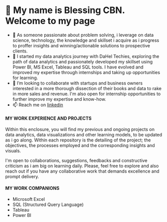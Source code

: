 # 👋 My name is Blessing CBN. Welcome to my page
- 👀 As someone passionate about problem solving, i leverage on data science, technology, the knowledge and skillset i acquire as i progress to proffer insights and winning/actionable solutions to prospective clients.
- 🌱 I started my data analytics journey with DaHel Techies, exploring the path of data analytics and passionately developed my skillset using Power BI, MS Excel, Tableau and SQL tools. I have evolved and improved my expertise through internships and taking up opportunities for learning.
- 💞️ I’m looking to collaborate with startups and business owners interested in a more thorough dissection of their books and data to rake in more sales and revenue. I'm also open for internship opportunities to further improve my expertise and know-how.
- 📫 Reach me on [linkedin](https://www.linkedin.com/in/cbn123)

#### MY WORK EXPERIENCE AND PROJECTS
Within this enclosure, you will find my previous and ongoing projects on data analytics, data visualizations and other learning models, to be updated as i go along. Within each repository is the detailing of the project; the objectives, the processes employed and the corresponding insights and visuals. 

I'm open to collaborations, suggestions, feedbacks and constructive criticism as i am big on learning daily. Please, feel free to explore and also reach out if you have any collaborative work that demands excellence and prompt delivery.


#### MY WORK COMPANIONS
- Microsoft Excel
- SQL (Structured Query Language)
- Tableau
- Power BI


<!---
BlessingCBN/BlessingCBN is a ✨ special ✨ repository because its `README.md` (this file) appears on your GitHub profile.
You can click the Preview link to take a look at your changes.
--->
